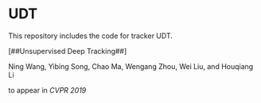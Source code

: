 # UDT
This repository includes the code for tracker UDT.

[##Unsupervised Deep Tracking##]

Ning Wang, Yibing Song, Chao Ma, Wengang Zhou, Wei Liu, and Houqiang Li 

to appear in *CVPR 2019*
